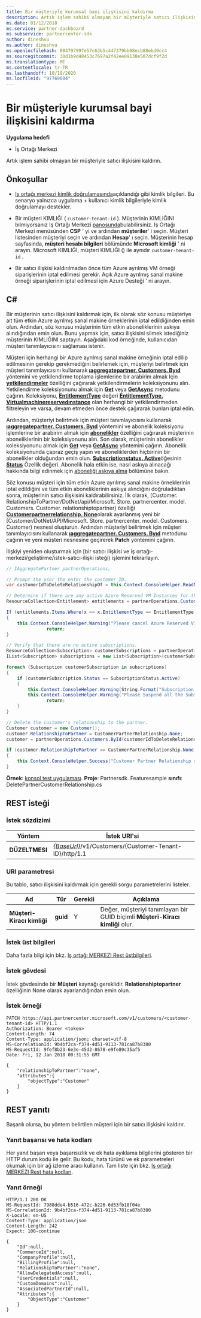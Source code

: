 ```yaml
---
title: Bir müşteriyle kurumsal bayi ilişkisini kaldırma
description: Artık işlem sahibi olmayan bir müşteriyle satıcı ilişkisini kaldırma.
ms.date: 01/12/2018
ms.service: partner-dashboard
ms.subservice: partnercenter-sdk
author: dineshvu
ms.author: dineshvu
ms.openlocfilehash: 084797997e57c63b5c447379bb08ecb88ebd0cc4
ms.sourcegitcommit: 30d1b9d48453c7697a2f42ee09138e507dcf9f2d
ms.translationtype: MT
ms.contentlocale: tr-TR
ms.lasthandoff: 10/19/2020
ms.locfileid: "97769604"
---
```

# <a name="remove-a-reseller-relationship-with-a-customer"></a>Bir müşteriyle kurumsal bayi ilişkisini kaldırma

**Uygulama hedefi**

- İş Ortağı Merkezi

Artık işlem sahibi olmayan bir müşteriyle satıcı ilişkisini kaldırın.

## <a name="prerequisites"></a>Önkoşullar

- [Iş ortağı merkezi kimlik doğrulamasında](partner-center-authentication.md)açıklandığı gibi kimlik bilgileri. Bu senaryo yalnızca uygulama + kullanıcı kimlik bilgileriyle kimlik doğrulamayı destekler.

- Bir müşteri KIMLIĞI ( `customer-tenant-id` ). Müşterinin KIMLIĞINI bilmiyorsanız Iş Ortağı Merkezi [panosunda](https://partner.microsoft.com/dashboard)bulabilirsiniz. Iş Ortağı Merkezi menüsünden **CSP** ' yi ve ardından **müşteriler**' i seçin. Müşteri listesinden müşteriyi seçin ve ardından **Hesap**' ı seçin. Müşterinin hesap sayfasında, **müşteri hesabı bilgileri** bölümünde **Microsoft kimliği** ' ni arayın. Microsoft KIMLIĞI, müşteri KIMLIĞI () ile aynıdır `customer-tenant-id` .

- Bir satıcı ilişkisi kaldırılmadan önce tüm Azure ayrılmış VM örneği siparişlerinin iptal edilmesi gerekir. Açık Azure ayrılmış sanal makine örneği siparişlerinin iptal edilmesi için Azure Desteği ' ni arayın.

## <a name="c"></a>C\#

Bir müşterinin satıcı ilişkisini kaldırmak için, ilk olarak söz konusu müşteriye ait tüm etkin Azure ayrılmış sanal makine örneklerinin iptal edildiğinden emin olun. Ardından, söz konusu müşterinin tüm etkin aboneliklerinin askıya alındığından emin olun. Bunu yapmak için, satıcı ilişkisini silmek istediğiniz müşterinin KIMLIĞINI saptayın. Aşağıdaki kod örneğinde, kullanıcıdan müşteri tanımlayıcısını sağlaması istenir.

Müşteri için herhangi bir Azure ayrılmış sanal makine örneğinin iptal edilip edilmesinin gerekip gerekmediğini belirlemek için, müşteriyi belirtmek için müşteri tanımlayıcısını kullanarak [**ıaggregatepartner. Customers. Byıd**](/dotnet/api/microsoft.store.partnercenter.customers.icustomercollection.byid) yöntemini ve yetkilendirme toplama işlemlerine bir arabirim almak Için [**yetkilendirmeler**](/dotnet/api/microsoft.store.partnercenter.customers.icustomer.subscriptions) özelliğini çağırarak yetkilendirmelerin koleksiyonunu alın. Yetkilendirme koleksiyonunu almak için [**Get**](/dotnet/api/microsoft.store.partnercenter.subscriptions.isubscriptioncollection.get) veya [**GetAsync**](/dotnet/api/microsoft.store.partnercenter.subscriptions.isubscriptioncollection.getasync) metodunu çağırın. Koleksiyonu, [**EntitlementType**](entitlement-resources.md#entitlementtype) değeri [**EntitlementType. Virtualmachinereservedınstance**](entitlement-resources.md#entitlementtype) olan herhangi bir yetkilendirmeden filtreleyin ve varsa, devam etmeden önce destek çağırarak bunları iptal edin.

Ardından, müşteriyi belirtmek için müşteri tanımlayıcısını kullanarak [**ıaggregatepartner. Customers. Byıd**](/dotnet/api/microsoft.store.partnercenter.customers.icustomercollection.byid) yöntemini ve abonelik koleksiyonu işlemlerine bir arabirim almak için [**abonelikler**](/dotnet/api/microsoft.store.partnercenter.customers.icustomer.subscriptions) özelliğini çağırarak müşterinin aboneliklerinin bir koleksiyonunu alın. Son olarak, müşterinin abonelikler koleksiyonunu almak için [**Get**](/dotnet/api/microsoft.store.partnercenter.subscriptions.isubscriptioncollection.get) veya [**GetAsync**](/dotnet/api/microsoft.store.partnercenter.subscriptions.isubscriptioncollection.getasync) yöntemini çağırın. Abonelik koleksiyonunda çapraz geçiş yapın ve aboneliklerden hiçbirinin bir abonelikler olduğundan emin olun. [**Subscriptionstatus. Active**](/dotnet/api/microsoft.store.partnercenter.models.subscriptions.subscriptionstatus)öğesinin [**Status**](/dotnet/api/microsoft.store.partnercenter.models.subscriptions.subscription.status) Özellik değeri. Abonelik hala etkin ise, nasıl askıya alınacağı hakkında bilgi edinmek için [aboneliği askıya alma](https://review.docs.microsoft.com/partner-center/develop/suspend-a-subscription) bölümüne bakın.

Söz konusu müşteri için tüm etkin Azure ayrılmış sanal makine örneklerinin iptal edildiğini ve tüm etkin aboneliklerinin askıya alındığını doğruladıktan sonra, müşterinin satıcı ilişkisini kaldırabilirsiniz. İlk olarak, [Customer. RelationshipToPartner/DotNet/api/Microsoft. Store. partnercenter. model. Customers. Customer. relationshiptopartner) özelliği [**Customerpartnerrelationship. None**](/dotnet/api/microsoft.store.partnercenter.models.customers.customerpartnerrelationship)olarak ayarlanmış yeni bir [Customer/DotNet/API/Microsoft. Store. partnercenter. model. Customers. Customer) nesnesi oluşturun. Ardından müşteriyi belirtmek için müşteri tanımlayıcısını kullanarak [**ıaggregatepartner. Customers. Byıd**](/dotnet/api/microsoft.store.partnercenter.customers.icustomercollection.byid) metodunu çağırın ve yeni müşteri nesnesine geçirerek **Patch** yöntemini çağırın.

İlişkiyi yeniden oluşturmak için [bir satıcı ilişkisi ve iş ortağı-merkezi/geliştirme/istek-satıcı-ilişki isteği) işlemini tekrarlayın.

``` csharp
// IAggregatePartner partnerOperations;

// Prompt the user the enter the customer ID.
var customerIdToDeleteRelationshipOf = this.Context.ConsoleHelper.ReadNonEmptyString("Please enter the ID of the customer you want to delete the relationship with", "The customer ID can't be empty");

// Determine if there are any active Azure Reserved VM Instances for this customer.
ResourceCollection<Entitlement> entitlements = partnerOperations.Customers.ById(customerIdToDeleteRelationshipOf).Entitlements.Get();

If (entitlements.Items.Where(x => x.EntitlementType == EntitlementType.VirtualMachineReservedInstance).Any())
{
    this.Context.ConsoleHelper.Warning("Please cancel Azure Reserved Virtual Machine Instance orders through support and try again. Aborting the delete customer relationship operation");
               return;
}

// Verify that there are no active subscriptions.
ResourceCollection<Subscription> customerSubscriptions = partnerOperations.Customers.ById(customerIdToDeleteRelationshipOf).Subscriptions.Get();
IList<Subscription> subscriptions = new List<Subscription>(customerSubscriptions.Items);

foreach (Subscription customerSubscription in subscriptions)
{
    if (customerSubscription.Status == SubscriptionStatus.Active)
    {
        this.Context.ConsoleHelper.Warning(String.Format("Subscription with ID :{0}  OfferName: {1} cannot be in active state, ", customerSubscription.Id, customerSubscription.OfferName));
        this.Context.ConsoleHelper.Warning("Please Suspend all the Subscriptions and try again. Aborting the delete customer relationship operation");
               return;
    }
}

// Delete the customer's relationship to the partner.
Customer customer = new Customer();
customer.RelationshipToPartner = CustomerPartnerRelationship.None;
customer = partnerOperations.Customers.ById(customerIdToDeleteRelationshipOf).Patch(customer);

if (customer.RelationshipToPartner == CustomerPartnerRelationship.None)
{
    this.Context.ConsoleHelper.Success("Customer Partner Relationship successfully deleted");
}
```

**Örnek**: [konsol test uygulaması](console-test-app.md). **Proje**: Partnersdk. Featuresample **sınıfı**: DeletePartnerCustomerRelationship.cs

## <a name="rest-request"></a>REST isteği

### <a name="request-syntax"></a>İstek sözdizimi

| Yöntem     | İstek URI'si                                                                                                                           |
|------------|---------------------------------------------------------------------------------------------------------------------------------------|
| **DÜZELTMESI**  | [*{BaseUrl}*](partner-center-rest-urls.md)/v1/Customers/{Customer-Tenant-ID}/http/1.1 |

### <a name="uri-parameter"></a>URI parametresi

Bu tablo, satıcı ilişkisini kaldırmak için gerekli sorgu parametrelerini listeler.

| Ad                   | Tür     | Gerekli | Açıklama                                                                        |
|------------------------|----------|----------|------------------------------------------------------------------------------------|
| **Müşteri-Kiracı kimliği** | **guid** | Y        | Değer, müşteriyi tanımlayan bir GUID biçimli **Müşteri-Kiracı kimliği** olur. |

### <a name="request-headers"></a>İstek üst bilgileri

Daha fazla bilgi için bkz. [Iş ortağı MERKEZI Rest üstbilgileri](headers.md).

### <a name="request-body"></a>İstek gövdesi

İstek gövdesinde bir **Müşteri** kaynağı gereklidir. **Relationshiptopartner** özelliğinin None olarak ayarlandığından emin olun.

### <a name="request-example"></a>İstek örneği

```http
PATCH https://api.partnercenter.microsoft.com/v1/customers/<customer-tenant-id> HTTP/1.1
Authorization: Bearer <token>
Content-Length: 74
Content-Type: application/json; charset=utf-8
MS-CorrelationId: 9b4bf2ca-f374-4d51-9113-781ca87b8380
MS-RequestId: 9fef8b23-6e3e-45d2-8678-e9fe89c35af5
Date: Fri, 12 Jan 2018 00:31:55 GMT

{
    "relationshipToPartner":"none",
    "attributes":{
        "objectType":"Customer"
    }
}
```

## <a name="rest-response"></a>REST yanıtı

Başarılı olursa, bu yöntem belirtilen müşteri için bir satıcı ilişkisini kaldırır.

### <a name="response-success-and-error-codes"></a>Yanıt başarısı ve hata kodları

Her yanıt başarı veya başarısızlık ve ek hata ayıklama bilgilerini gösteren bir HTTP durum kodu ile gelir. Bu kodu, hata türünü ve ek parametreleri okumak için bir ağ izleme aracı kullanın. Tam liste için bkz. [Iş ortağı MERKEZI Rest hata kodları](error-codes.md).

### <a name="response-example"></a>Yanıt örneği

```http
HTTP/1.1 200 OK
MS-RequestId: 7988dde4-b516-472c-b226-6d53fb18f04e
MS-CorrelationId: 9b4bf2ca-f374-4d51-9113-781ca87b8380
X-Locale: en-US
Content-Type: application/json
Content-Length: 242
Expect: 100-continue

{
    "Id":null,
    "CommerceId":null,
    "CompanyProfile":null,
    "BillingProfile":null,
    "RelationshipToPartner":"none",
    "AllowDelegatedAccess":null,
    "UserCredentials":null,
    "CustomDomains":null,
    "AssociatedPartnerId":null,
    "Attributes":{
        "ObjectType":"Customer"
    }
}
```
